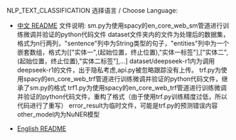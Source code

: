 NLP_TEXT_CLASSIFICATION
选择语言 / Choose Language:
- [中文 README](README_zh.md)
文件说明:
sm.py为使用spacy的en_core_web_sm管道进行训练微调并验证的python代码文件
dataset文件夹内的文件为处理后的数据集，格式为n行两列，"sentence"列中为String类型的句子，"entities"列中为一个嵌套数组，格式为[["实体一",(起始位置，终止位置),"实体一标签"],["实体二",(起始位置，终止位置),"实体二标签"],...]
dataset/deepseek-r1内为调用deepseek-r1的文件，出于隐私考虑,api.py被忽略跟踪没有上传。
trf.py为使用spacy的en_core_web_trf管道进行训练微调并验证的python代码文件，继承了sm.py的格式
trf1.py为使用spacy的en_core_web_trf管道进行训练微调并验证的python代码文件，重构了格式（由于使用trf.py训练精度过低，所以代码进行了重写）
error_result为临时文件，可能是trf.py的预测错误内容
other_model内为NuNER模型

- [English README](README_en.md)
